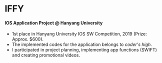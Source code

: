# IFFY
#### IOS Application Project @ Hanyang University 
- 1st place in Hanyang University IOS SW Competition, 2019 (Prize: Approx. $600).
- The implemented codes for the application belongs to *coder's high*.
- I participated in project planning, implementing app functions (SWIFT) and creating promotional videos. 
